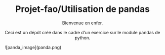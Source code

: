 <h1 style="text-align: center">Projet-fao/Utilisation de pandas</h1>
<p style="text-align: center">Bienvenue en enfer.</p>
<p style="text-align: center">Ceci est un dépôt créé dans le cadre d'un exercice sur le module pandas de python.</p>
![panda_image](panda.png)
